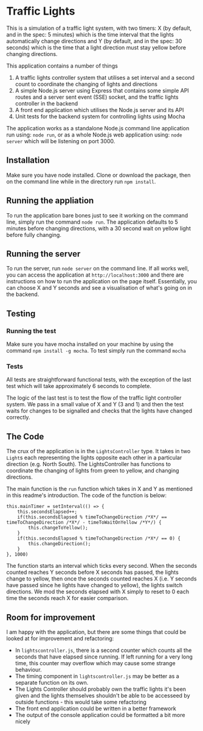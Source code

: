 # Traffic Lights

This is a simulation of a traffic light system, with two timers: X (by default, and in the spec: 5 minutes) which is the time interval that the lights automatically change directions and Y (by default, and in the spec: 30 seconds) which is the time that a light direction must stay yellow before changing directions.

This application contains a number of things
1. A traffic lights controller system that utilises a set interval and a second count to coordinate the changing of lights and directions
1. A simple Node.js server using Express that contains some simple API routes and a server sent event (SSE) socket, and the traffic lights controller in the backend
1. A front end application which utilises the Node.js server and its API
1. Unit tests for the backend system for controlling lights using Mocha

The application works as a standalone Node.js command line application run using: ```node run```, or as a whole Node.js web application using: ```node server``` which will be listening on port 3000.

## Installation
Make sure you have node installed. Clone or download the package, then on the command line while in the directory run ```npm install```.

## Running the appliation
To run the application bare bones just to see it working on the command line, simply run the command ```node run```. The application defaults to 5 minutes before changing directions, with a 30 second wait on yellow light before fully changing.

## Running the server
To run the server, run ```node server``` on the command line. If all works well, you can access the application at ```http://localhost:3000``` and there are instructions on how to run the application on the page itself. Essentially, you can choose X and Y seconds and see a visualisation of what's going on in the backend.

## Testing

### Running the test
Make sure you have mocha installed on your machine by using the command ```npm install -g mocha```. To test simply run the command ```mocha```

### Tests
All tests are straightforward functional tests, with the exception of the last test which will take approximately 6 seconds to complete. 

The logic of the last test is to test the flow of the traffic light controller system. We pass in a small value of X and Y (3 and 1) and then the test waits for changes to be signalled and checks that the lights have changed correctly.

## The Code
The crux of the application is in the ```LightsController``` type. It takes in two ```Light```s each representing the lights opposite each other in a particular direction (e.g. North South). The LightsController has functions to coordinate the changing of lights from green to yellow, and changing directions.

The main function is the ```run``` function which takes in X and Y as mentioned in this readme's introduction. The code of the function is below:

```
this.mainTimer = setInterval(() => {
	this.secondsElapsed++;
	if(this.secondsElapsed % timeToChangeDirection /*X*/ == timeToChangeDirection /*X*/ - timeToWaitOnYellow /*Y*/) {
		this.changeToYellow();
	}
	if(this.secondsElapsed % timeToChangeDirection /*X*/ == 0) {
		this.changeDirection();
	}
}, 1000)
```

The function starts an interval which ticks every second. When the seconds counted reaches Y seconds before X seconds has passed, the lights change to yellow, then once the seconds counted reaches X (i.e. Y seconds have passed since he lights have changed to yellow), the lights switch directions. We mod the seconds elapsed with X simply to reset to 0 each time the seconds reach X for easier comparison.

## Room for improvement
I am happy with the application, but there are some things that could be looked at for improvement and refactoring:
* In ```lightscontroller.js```, there is a second counter which counts all the seconds that have elapsed since running. If left running for a very long time, this counter may overflow which may cause some strange behaviour.
* The timing component in ```lightscontroller.js``` may be better as a separate function on its own.
* The Lights Controller should probably own the traffic lights it's been given and the lights themselves shouldn't be able to be accesseed by outside functions - this would take some refactoring
* The front end application could be written in a better framework
* The output of the console application could be formatted a bit more nicely